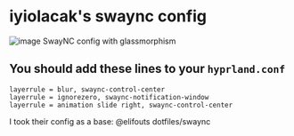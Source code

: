 # iyiolacak's swaync config
![image](https://github.com/user-attachments/assets/d7d730be-09a5-4cb4-ad92-63b5b6783d60)
SwayNC config with glassmorphism
## You should add these lines to your `hyprland.conf`
```
layerrule = blur, swaync-control-center
layerrule = ignorezero, swaync-notification-window
layerrule = animation slide right, swaync-control-center
```


I took their config as a base: @elifouts dotfiles/swaync

